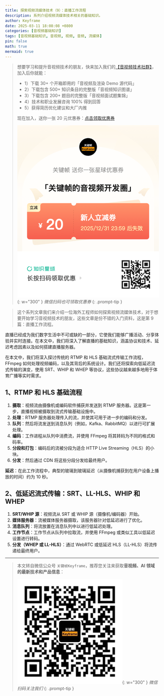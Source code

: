 ```yaml
---
title: 探索视频流媒体技术（9）：直播工作流程
description: 系列介绍视频流媒体技术相关的基础知识。
author: Keyframe
date: 2025-03-11 18:08:08 +0800
categories: [音视频基础知识]
tags: [音视频基础知识, 音视频, 视频, 音频, 流媒体]
pin: false
math: true
mermaid: true
---
```


>想要学习和提升音视频技术的朋友，快来加入我们的<a href="https://t.zsxq.com/jRprT" target="_blank" rel="noopener noreferrer">【音视频技术社群】</a>，加入后你就能：
>
>- 1）下载 30+ 个开箱即用的「音视频及渲染 Demo 源代码」
>- 2）下载包含 500+ 知识条目的完整版「音视频知识图谱」
>- 3）下载包含 200+ 题目的完整版「音视频面试题集锦」
>- 4）技术和职业发展咨询 100% 得到回答
>- 5）获得简历优化建议和大厂内推
>  
>现在加入，送你一张 20 元优惠券：<a href="https://t.zsxq.com/jRprT" target="_blank" rel="noopener noreferrer">点击领取优惠券</a>
>
>![知识星球新人优惠券](assets/img/keyframe-zsxq-coupon.png){: w="300" }
>_微信扫码也可领取优惠券_
{: .prompt-tip }

>这个系列文章我们来介绍一位海外工程师如何探索视频流媒体技术，对于想要开始学习音视频技术的朋友，这些文章是份不错的入门资料，这是第 9 篇：直播工作流程。


直播已经成为我们数字生活中不可或缺的一部分，它使我们能够广播活动、分享体验并实时连接。在本文中，我们将深入了解直播的基础知识，涵盖协议和技术、延迟考虑因素以及如何搭建直播服务器。

在本文中，我们将深入探讨传统的 RTMP 和 HLS 基础流式传输工作流程，FFmpeg 如何处理视频编码，以及其背后的系统设计。我们还将探索向低延迟流式传输的演变，使用 SRT、WHIP 和 WHEP 等协议，这些协议越来越多地用于体育广播等实时需求。

## 1、RTMP 和 HLS 基础流程

1. **摄取**：视频流由摄像机或编码软件捕获并发送到 RTMP 服务器。这是第一步，直播视频被摄取到流式传输基础设施中。
2. **处理**：RTMP 服务器处理传入的流，并使其可用于进一步的编码和分发。
3. **队列**：然后将流发送到消息队列（例如，Kafka、RabbitMQ）以进行可扩展处理。
4. **编码**：工作进程从队列中消费流，并使用 FFmpeg 将其转码为不同的格式和码率。
5. **分段和打包**：编码后的流被分段为适合 HTTP Live Streaming（HLS）的小块。
6. **分发**：然后通过 CDN 将这些分段分发给最终用户。

**延迟**：在此工作流程中，典型的玻璃到玻璃延迟（从摄像机捕获到在用户设备上播放的时间）约为 10 秒。

## 2、低延迟流式传输：SRT、LL-HLS、WHIP 和 WHEP

1. **SRT/WHIP 源**：视频流从 SRT 或 WHIP 源（摄像机/编码器）开始。
2. **媒体服务器**：流被媒体服务器摄取，该服务器针对低延迟进行了优化。
3. **消息队列**：将流放置在消息队列中以进行低延迟处理。
4. **工作节点**：工作节点从队列中拉取流，并使用 FFmpeg 或类似工具以低延迟设置进行转码。
5. **分发（WHEP 或 LL-HLS）**：通过 WebRTC 或低延迟 HLS（LL-HLS）将流传递给最终用户。




---

> 本文转自微信公众号 `关键帧Keyframe`，推荐您关注来获取**音视频、AI 领域的最新技术和产品信息**：
>
>![微信公众号](assets/img/keyframe-mp.jpg){: w="300" }
>_微信扫码关注我们_
{: .prompt-tip }

